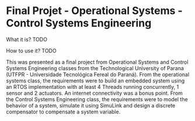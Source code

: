 # Final Projet - Operational Systems - Control Systems Engineering

What it is?
TODO

How to use it?
TODO

This was presented as a final project from Operational Systems and Control Systems Engineering classes from the Technological University of Parana (UTFPR - Universidade Tecnológica Fereal do Paraná).
From the operational systems class, the requirements were to build an embedded system using an RTOS implementation with at least 4 Threads running concurrently, 1 sensor and 2 actuators. An internet connectivity was a bonus point.
From the Control Systems Engineering class, the requirements were to model the behavior of a system, simulate it using SimuLink and design a discrete compensator to compensate a system variable.

